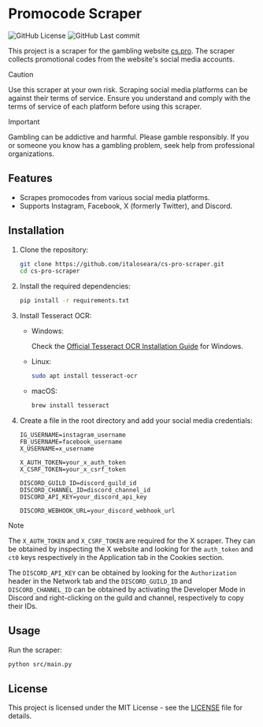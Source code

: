 # Promocode Scraper

![GitHub License](https://img.shields.io/github/license/italoseara/cs-pro-scraper)
![GitHub Last commit](https://img.shields.io/github/last-commit/italoseara/cs-pro-scraper/main)

This project is a scraper for the gambling website [cs.pro](https://cs.pro). The scraper collects promotional codes from the website's social media accounts.

> [!CAUTION]
> Use this scraper at your own risk. Scraping social media platforms can be against their terms of service. Ensure you understand and comply with the terms of service of each platform before using this scraper.

> [!IMPORTANT]
> Gambling can be addictive and harmful. Please gamble responsibly. If you or someone you know has a gambling problem, seek help from professional organizations.

## Features

- Scrapes promocodes from various social media platforms.
- Supports Instagram, Facebook, X (formerly Twitter), and Discord.

## Installation

1. Clone the repository:

   ```sh
   git clone https://github.com/italoseara/cs-pro-scraper.git
   cd cs-pro-scraper
   ```

2. Install the required dependencies:

   ```sh
   pip install -r requirements.txt
   ```

3. Install Tesseract OCR:

   - Windows:

     Check the [Official Tesseract OCR Installation Guide](https://github.com/UB-Mannheim/tesseract/wiki) for Windows.

   - Linux:

     ```sh
     sudo apt install tesseract-ocr
     ```

   - macOS:

     ```sh
     brew install tesseract
     ```

4. Create a file in the root directory and add your social media credentials:

   ```env
   IG_USERNAME=instagram_username
   FB_USERNAME=facebook_username
   X_USERNAME=x_username

   X_AUTH_TOKEN=your_x_auth_token
   X_CSRF_TOKEN=your_x_csrf_token

   DISCORD_GUILD_ID=discord_guild_id
   DISCORD_CHANNEL_ID=discord_channel_id
   DISCORD_API_KEY=your_discord_api_key

   DISCORD_WEBHOOK_URL=your_discord_webhook_url
   ```

> [!NOTE]
> The `X_AUTH_TOKEN` and `X_CSRF_TOKEN` are required for the X scraper. They can be obtained by inspecting the X website and looking for the `auth_token` and `ct0` keys respectively in the Application tab in the Cookies section.
>
> The `DISCORD_API_KEY` can be obtained by looking for the `Authorization` header in the Network tab and the `DISCORD_GUILD_ID` and `DISCORD_CHANNEL_ID` can be obtained by activating the Developer Mode in Discord and right-clicking on the guild and channel, respectively to copy their IDs.

## Usage

Run the scraper:

```sh
python src/main.py
```

## License

This project is licensed under the MIT License - see the [LICENSE](LICENSE) file for details.
